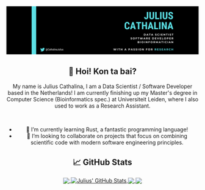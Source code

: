 <div align="center">
  <a href="https://juliuscathalina.netlify.app/"><img src="github_banner_m_2.png" alt="Julius' Github Banner"></a>
  
  <br>
  
  ## 👋 Hoi! Kon ta bai?
  
  My name is Julius Cathalina, I am a Data Scientist / Software Developer based in the Netherlands!
  I am currently finishing up my Master's degree in Computer Science (Bioinformatics spec.) at Universiteit Leiden, where I also used to work as a Research Assistant.
  
  <br>
  
  - 🌱 I’m currently learning Rust, a fantastic programming language!
  - 👯 I’m looking to collaborate on projects that focus on combining scientific code with modern software engineering principles.
  
  ## 📈 GitHub Stats

<a href="https://github.com/naisuu/naisuu">
  <img align="center" src="https://github-readme-stats.vercel.app/api/top-langs/?username=naisuu&hide=jupyter%20notebook&title_color=ffffff&text_color=c9cacc&icon_color=2bbc8a&bg_color=1d1f21&langs_count=3" />
</a>
<a href="https://github.com/naisuu/naisuu">
  <img align="center" src="https://github-readme-stats.vercel.app/api?username=naisuu&show_icons=true&line_height=27&count_private=true&title_color=ffffff&text_color=c9cacc&icon_color=2bbc8a&bg_color=1d1f21" alt="Julius' GitHub Stats" />
</a>

<a href="https://github.com/naisuu/Rxitect">
  <img align="center" src="https://github-readme-stats.vercel.app/api/pin/?username=naisuu&repo=faers-drug-norm&title_color=ffffff&text_color=c9cacc&icon_color=2bbc8a&bg_color=1d1f21" />
</a>

  
<a href="https://github.com/naisuu/drugex-plus-r">
<img align="center" src="https://github-readme-stats.vercel.app/api/pin/?username=naisuu&repo=drugex-plus-r&title_color=ffffff&text_color=c9cacc&icon_color=2bbc8a&bg_color=1d1f21" />
</a>    
 
</div>

